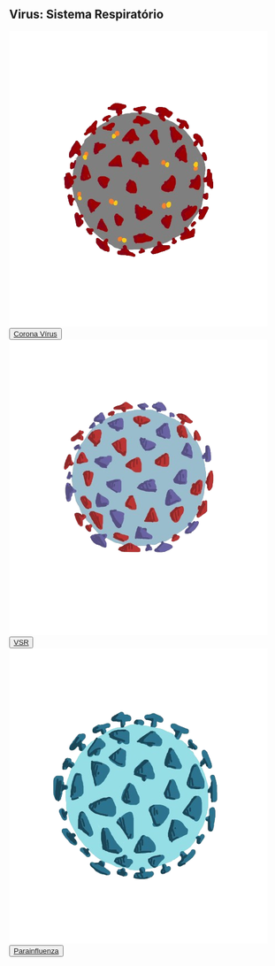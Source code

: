 <section class="p2">
      <h1 class="respiratorio">Virus: Sistema Respiratório</h1>
      <div class="geral-2">
        <div class="corona">
          <img src="./imagens/covid.png" alt="" />
          <button class="botao-corona">
            <a href="#">Corona Vírus</a>
          </button>
        </div>
        <div class="vsr">
          <img src="./imagens/vsr.png" alt="" />
          <button class="botao-vsr">
            <a href="#">VSR</a>
          </button>
        </div>
        <div class="influenza">
          <img src="./imagens/parainfluenza.png" alt="" />
          <button class="botao-influenza">
            <a href="#">Parainfluenza</a>
          </button>
        </div>
      </div>
    </section>
